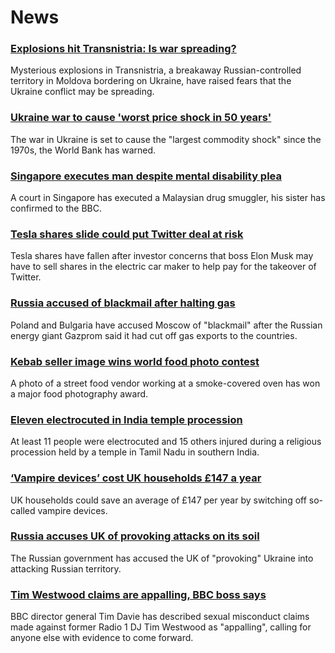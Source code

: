 # News
### [Explosions hit Transnistria: Is war spreading?](https://www.bbc.com/news/world-europe-61233095)
Mysterious explosions in Transnistria, a breakaway Russian-controlled territory in Moldova bordering on Ukraine, have raised fears that the Ukraine conflict may be spreading.
### [Ukraine war to cause 'worst price shock in 50 years'](https://www.bbc.com/news/business-61235528)
The war in Ukraine is set to cause the "largest commodity shock" since the 1970s, the World Bank has warned. 
### [Singapore executes man despite mental disability plea](https://www.bbc.com/news/world-asia-61239221)
A court in Singapore has executed a Malaysian drug smuggler, his sister has confirmed to the BBC. 
### [Tesla shares slide could put Twitter deal at risk](https://www.bbc.com/news/business-61239181)
Tesla shares have fallen after investor concerns that boss Elon Musk may have to sell shares in the electric car maker to help pay for the takeover of Twitter.
### [Russia accused of blackmail after halting gas](https://www.bbc.com/news/world-europe-61240499)
Poland and Bulgaria have accused Moscow of "blackmail" after the Russian energy giant Gazprom said it had cut off gas exports to the countries. 
### [Kebab seller image wins world food photo contest](https://www.bbc.com/news/in-pictures-61222913)
A photo of a street food vendor working at a smoke-covered oven has won a major food photography award. 
### [Eleven electrocuted in India temple procession](https://www.bbc.com/news/world-asia-india-61239761)
At least 11 people were electrocuted and 15 others injured during a religious procession held by a temple in Tamil Nadu in southern India.
### [‘Vampire devices’ cost UK households £147 a year](https://www.bbc.com/news/technology-61235367)
UK households could save an average of £147 per year by switching off so-called vampire devices.
### [Russia accuses UK of provoking attacks on its soil](https://www.bbc.com/news/uk-61235301)
The Russian government has accused the UK of "provoking" Ukraine into attacking Russian territory.
### [Tim Westwood claims are appalling, BBC boss says](https://www.bbc.com/news/entertainment-arts-61241159)
BBC director general Tim Davie has described sexual misconduct claims made against former Radio 1 DJ Tim Westwood as "appalling", calling for anyone else with evidence to come forward.
